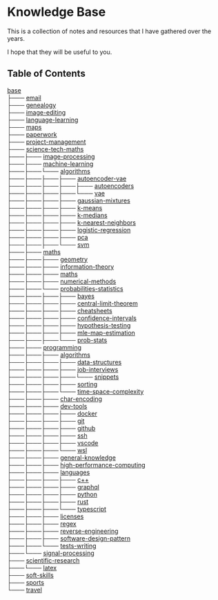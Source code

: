 # Knowledge Base

This is a collection of notes and resources that I have gathered over the years.

I hope that they will be useful to you.

## Table of Contents

[base](<base>)<br>
├─── [email](<base/email/email.md>)<br>
├─── [genealogy](<base/genealogy/genealogy.md>)<br>
├─── [image-editing](<base/image-editing/image-editing.md>)<br>
├─── [language-learning](<base/language-learning>)<br>
├─── [maps](<base/maps/maps.md>)<br>
├─── [paperwork](<base/paperwork>)<br>
├─── [project-management](<base/project-management>)<br>
├─── [science-tech-maths](<base/science-tech-maths>)<br>
├───├─── [image-processing](<base/science-tech-maths/image-processing>)<br>
├───├─── [machine-learning](<base/science-tech-maths/machine-learning>)<br>
├───├───└─── [algorithms](<base/science-tech-maths/machine-learning/algorithms>)<br>
├───├───├───├─── [autoencoder-vae](<base/science-tech-maths/machine-learning/algorithms/autoencoder-vae>)<br>
├───├───├───├───├─── [autoencoders](<base/science-tech-maths/machine-learning/algorithms/autoencoder-vae/autoencoders/autoencoders.md>)<br>
├───├───├───├───└─── [vae](<base/science-tech-maths/machine-learning/algorithms/autoencoder-vae/vae/vae.md>)<br>
├───├───├───├─── [gaussian-mixtures](<base/science-tech-maths/machine-learning/algorithms/gaussian-mixtures/gmm.md>)<br>
├───├───├───├─── [k-means](<base/science-tech-maths/machine-learning/algorithms/k-means/k-means.md>)<br>
├───├───├───├─── [k-medians](<base/science-tech-maths/machine-learning/algorithms/k-medians/k-medians.md>)<br>
├───├───├───├─── [k-nearest-neighbors](<base/science-tech-maths/machine-learning/algorithms/k-nearest-neighbors/knn.md>)<br>
├───├───├───├─── [logistic-regression](<base/science-tech-maths/machine-learning/algorithms/logistic-regression/logistic-regression.md>)<br>
├───├───├───├─── [pca](<base/science-tech-maths/machine-learning/algorithms/pca/pca.md>)<br>
├───├───├───└─── [svm](<base/science-tech-maths/machine-learning/algorithms/svm/svm.md>)<br>
├───├─── [maths](<base/science-tech-maths/maths>)<br>
├───├───├─── [geometry](<base/science-tech-maths/maths/geometry/geometry.md>)<br>
├───├───├─── [information-theory](<base/science-tech-maths/maths/information-theory>)<br>
├───├───├─── [maths](<base/science-tech-maths/maths/maths/maths.md>)<br>
├───├───├─── [numerical-methods](<base/science-tech-maths/maths/numerical-methods/numerical-methods.md>)<br>
├───├───└─── [probabilities-statistics](<base/science-tech-maths/maths/probabilities-statistics>)<br>
├───├───├───├─── [bayes](<base/science-tech-maths/maths/probabilities-statistics/bayes>)<br>
├───├───├───├─── [central-limit-theorem](<base/science-tech-maths/maths/probabilities-statistics/central-limit-theorem/clt.md>)<br>
├───├───├───├─── [cheatsheets](<base/science-tech-maths/maths/probabilities-statistics/cheatsheets>)<br>
├───├───├───├─── [confidence-intervals](<base/science-tech-maths/maths/probabilities-statistics/confidence-intervals/95 CI Confidence Intervals.md>)<br>
├───├───├───├─── [hypothesis-testing](<base/science-tech-maths/maths/probabilities-statistics/hypothesis-testing/Hypothesis testing.md>)<br>
├───├───├───├─── [mle-map-estimation](<base/science-tech-maths/maths/probabilities-statistics/mle-map-estimation/mle-map.md>)<br>
├───├───├───└─── [prob-stats](<base/science-tech-maths/maths/probabilities-statistics/prob-stats/probabilities.md>)<br>
├───├─── [programming](<base/science-tech-maths/programming>)<br>
├───├───├─── [algorithms](<base/science-tech-maths/programming/algorithms>)<br>
├───├───├───├─── [data-structures](<base/science-tech-maths/programming/algorithms/data-structures>)<br>
├───├───├───├─── [job-interviews](<base/science-tech-maths/programming/algorithms/job-interviews>)<br>
├───├───├───├───└─── [snippets](<base/science-tech-maths/programming/algorithms/job-interviews/snippets>)<br>
├───├───├───├─── [sorting](<base/science-tech-maths/programming/algorithms/sorting/sorting.md>)<br>
├───├───├───└─── [time-space-complexity](<base/science-tech-maths/programming/algorithms/time-space-complexity/big-o.md>)<br>
├───├───├─── [char-encoding](<base/science-tech-maths/programming/char-encoding/char-encoding.md>)<br>
├───├───├─── [dev-tools](<base/science-tech-maths/programming/dev-tools>)<br>
├───├───├───├─── [docker](<base/science-tech-maths/programming/dev-tools/docker/docker.md>)<br>
├───├───├───├─── [git](<base/science-tech-maths/programming/dev-tools/git/git.md>)<br>
├───├───├───├─── [github](<base/science-tech-maths/programming/dev-tools/github/github.md>)<br>
├───├───├───├─── [ssh](<base/science-tech-maths/programming/dev-tools/ssh/ssh.md>)<br>
├───├───├───├─── [vscode](<base/science-tech-maths/programming/dev-tools/vscode/vscode.md>)<br>
├───├───├───└─── [wsl](<base/science-tech-maths/programming/dev-tools/wsl/wsl.md>)<br>
├───├───├─── [general-knowledge](<base/science-tech-maths/programming/general-knowledge/general-knowledge.md>)<br>
├───├───├─── [high-performance-computing](<base/science-tech-maths/programming/high-performance-computing/hpc.md>)<br>
├───├───├─── [languages](<base/science-tech-maths/programming/languages>)<br>
├───├───├───├─── [c++](<base/science-tech-maths/programming/languages/c++/c++.md>)<br>
├───├───├───├─── [graphql](<base/science-tech-maths/programming/languages/graphql/graphql.md>)<br>
├───├───├───├─── [python](<base/science-tech-maths/programming/languages/python>)<br>
├───├───├───├─── [rust](<base/science-tech-maths/programming/languages/rust/rust.md>)<br>
├───├───├───└─── [typescript](<base/science-tech-maths/programming/languages/typescript/typescript.md>)<br>
├───├───├─── [licenses](<base/science-tech-maths/programming/licenses/licenses.md>)<br>
├───├───├─── [regex](<base/science-tech-maths/programming/regex/regex.md>)<br>
├───├───├─── [reverse-engineering](<base/science-tech-maths/programming/reverse-engineering/reverse-engineering.md>)<br>
├───├───├─── [software-design-pattern](<base/science-tech-maths/programming/software-design-pattern/design-patterns.md>)<br>
├───├───└─── [tests-writing](<base/science-tech-maths/programming/tests-writing/tests.md>)<br>
├───└─── [signal-processing](<base/science-tech-maths/signal-processing/signal-processing.md>)<br>
├─── [scientific-research](<base/scientific-research>)<br>
├───└─── [latex](<base/scientific-research/latex/latex.md>)<br>
├─── [soft-skills](<base/soft-skills>)<br>
├─── [sports](<base/sports/sports.md>)<br>
└─── [travel](<base/travel/travel.md>)<br>
